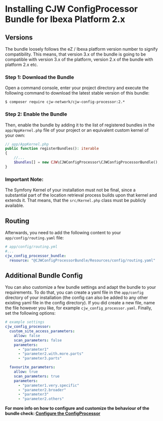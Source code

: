 # Installing CJW ConfigProcessor Bundle for Ibexa Platform 2.x

## Versions

The bundle loosely follows the eZ / Ibexa platform version number to signify
compatibility. This means, that version 3.x of the bundle is going to be compatible
with version 3.x of the platform, version 2.x of the bundle with platform 2.x etc.

### Step 1: Download the Bundle

Open a command console, enter your project directory and execute the
following command to download the latest stable version of this bundle:

```console
$ composer require cjw-network/cjw-config-processor:2.*
```

### Step 2: Enable the Bundle

Then, enable the bundle by adding it to the list of registered bundles
in the `app/AppKernel.php` file of your project or an equivalent custom kernel
of your own:

```php
// app/AppKernel.php
public function registerBundles(): iterable
{
    //...
    $bundles[] = new CJW\CJWConfigProcessor\CJWConfigProcessorBundle();
}
```

### Important Note:

The Symfony Kernel of your installation must not be final, since a substantial part of the
location retrieval process builds upon that kernel and extends it. That means, that the `src/Kernel.php`
class must be publicly available.

## Routing

Afterwards, you need to add the following content to your `app/config/routing.yaml` file:

```yaml
# app/config/routing.yml
#...
cjw_config_processor_bundle:
  resource: "@CJWConfigProcessorBundle/Resources/config/routing.yaml"
```

## Additional Bundle Config

You can also customize a few bundle settings and adapt the bundle to your requirements.
To do that, you can create a yaml file in the `app/config` directory of your
installation (the config can also be added to any other existing yaml file in the config directory).
If you did create a new file, name the file however you like, for example `cjw_config_processor.yaml`.
Finally, set the following options:

```yaml
# example settings
cjw_config_processor:
  custom_site_access_parameters:
    allow: false
    scan_parameters: false
    parameters:
      - "parameter1"
      - "parameter2.with.more.parts"
      - "parameter3.parts"

  favourite_parameters:
    allow: true
    scan_parameters: true
    parameters:
      - "parameter1.very.specific"
      - "parameter2.broader"
      - "parameter3"
      - "parameter2.others"
```

**For more info on how to configure and customize the behaviour of the bundle check:
[Configure the ConfigProcessor](../help/bundle_configuration.en.md)**
